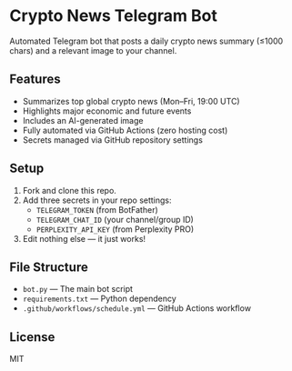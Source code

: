 # Crypto News Telegram Bot

Automated Telegram bot that posts a daily crypto news summary (≤1000 chars) and a relevant image to your channel.

## Features

- Summarizes top global crypto news (Mon–Fri, 19:00 UTC)
- Highlights major economic and future events
- Includes an AI-generated image
- Fully automated via GitHub Actions (zero hosting cost)
- Secrets managed via GitHub repository settings

## Setup

1. Fork and clone this repo.
2. Add three secrets in your repo settings:
   - `TELEGRAM_TOKEN` (from BotFather)
   - `TELEGRAM_CHAT_ID` (your channel/group ID)
   - `PERPLEXITY_API_KEY` (from Perplexity PRO)
3. Edit nothing else — it just works!

## File Structure

- `bot.py` — The main bot script
- `requirements.txt` — Python dependency
- `.github/workflows/schedule.yml` — GitHub Actions workflow

## License

MIT
